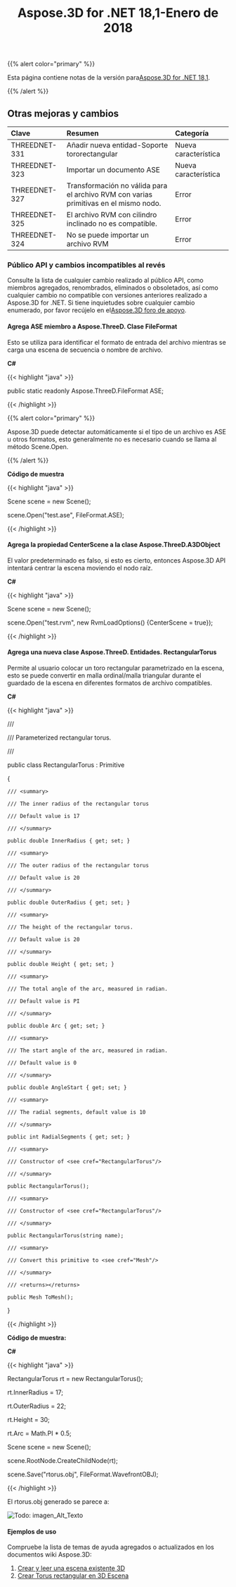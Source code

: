 ﻿---
title: Aspose.3D for .NET 18,1-Enero de 2018
type: docs
weight: 120
url: /es/net/aspose-3d-for-net-18-1-january-2018/
---
{{% alert color="primary" %}} 

Esta página contiene notas de la versión para[Aspose.3D for .NET 18,1](https://www.nuget.org/packages/Aspose.3D/18.1.0).

{{% /alert %}} 
## **Otras mejoras y cambios**

|**Clave**|**Resumen**|**Categoría**|
|:- |:- |:- |
|THREEDNET-331|Añadir nueva entidad-Soporte tororectangular|Nueva característica|
|THREEDNET-323|Importar un documento ASE|Nueva característica|
|THREEDNET-327|Transformación no válida para el archivo RVM con varias primitivas en el mismo nodo.|Error|
|THREEDNET-325|El archivo RVM con cilindro inclinado no es compatible.|Error|
|THREEDNET-324|No se puede importar un archivo RVM|Error|
### **Público API y cambios incompatibles al revés**
Consulte la lista de cualquier cambio realizado al público API, como miembros agregados, renombrados, eliminados o obsoletados, así como cualquier cambio no compatible con versiones anteriores realizado a Aspose.3D for .NET. Si tiene inquietudes sobre cualquier cambio enumerado, por favor recújelo en el[Aspose.3D foro de apoyo](https://forum.aspose.com/c/3d/18).
#### **Agrega ASE miembro a Aspose.ThreeD. Clase FileFormat**
Esto se utiliza para identificar el formato de entrada del archivo mientras se carga una escena de secuencia o nombre de archivo.

**C#**

{{< highlight "java" >}}

 public static readonly Aspose.ThreeD.FileFormat ASE;

{{< /highlight >}}

{{% alert color="primary" %}} 

Aspose.3D puede detectar automáticamente si el tipo de un archivo es ASE u otros formatos, esto generalmente no es necesario cuando se llama al método Scene.Open.

{{% /alert %}} 

**Código de muestra**

{{< highlight "java" >}}

 Scene scene = new Scene();

scene.Open("test.ase", FileFormat.ASE);

{{< /highlight >}}
#### **Agrega la propiedad CenterScene a la clase Aspose.ThreeD.A3DObject**
El valor predeterminado es falso, si esto es cierto, entonces Aspose.3D API intentará centrar la escena moviendo el nodo raíz.

**C#**

{{< highlight "java" >}}

 Scene scene = new Scene();

scene.Open("test.rvm", new RvmLoadOptions() {CenterScene = true});

{{< /highlight >}}
#### **Agrega una nueva clase Aspose.ThreeD. Entidades. RectangularTorus**
Permite al usuario colocar un toro rectangular parametrizado en la escena, esto se puede convertir en malla ordinal/malla triangular durante el guardado de la escena en diferentes formatos de archivo compatibles.

**C#**

{{< highlight "java" >}}

 /// <summary>

/// Parameterized rectangular torus.

/// </summary>

public class RectangularTorus : Primitive

{

    /// <summary>

    /// The inner radius of the rectangular torus

    /// Default value is 17

    /// </summary>

    public double InnerRadius { get; set; }

    /// <summary>

    /// The outer radius of the rectangular torus

    /// Default value is 20

    /// </summary>

    public double OuterRadius { get; set; }

    /// <summary>

    /// The height of the rectangular torus.

    /// Default value is 20

    /// </summary>

    public double Height { get; set; }

    /// <summary>

    /// The total angle of the arc, measured in radian.

    /// Default value is PI

    /// </summary>

    public double Arc { get; set; }

    /// <summary>

    /// The start angle of the arc, measured in radian.

    /// Default value is 0

    /// </summary>

    public double AngleStart { get; set; }

    /// <summary>

    /// The radial segments, default value is 10

    /// </summary>

    public int RadialSegments { get; set; }

    /// <summary>

    /// Constructor of <see cref="RectangularTorus"/>

    /// </summary>

    public RectangularTorus();

    /// <summary>

    /// Constructor of <see cref="RectangularTorus"/>

    /// </summary>

    public RectangularTorus(string name);

    /// <summary>

    /// Convert this primitive to <see cref="Mesh"/>

    /// </summary>

    /// <returns></returns>

    public Mesh ToMesh();

}

{{< /highlight >}}

**Código de muestra:**

**C#**

{{< highlight "java" >}}

 RectangularTorus rt = new RectangularTorus();

rt.InnerRadius = 17;

rt.OuterRadius = 22;

rt.Height = 30;

rt.Arc = Math.PI * 0.5;

Scene scene = new Scene();

scene.RootNode.CreateChildNode(rt);

scene.Save("rtorus.obj", FileFormat.WavefrontOBJ);

{{< /highlight >}}

El rtorus.obj generado se parece a:

![Todo: imagen_Alt_Texto](aspose-3d-for-net-18-1-january-2018_1.png)
#### **Ejemplos de uso**
Compruebe la lista de temas de ayuda agregados o actualizados en los documentos wiki Aspose.3D:

1. [Crear y leer una escena existente 3D](/3d/es/net/create-and-read-an-existing-3d-scene/)
1. [Crear Torus rectangular en 3D Escena](/3d/es/net/create-rectangular-torus-in-3d-scene/)
